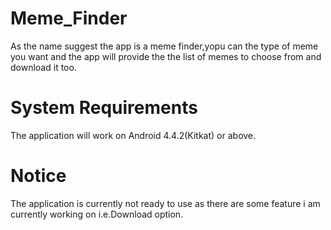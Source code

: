 # Meme_Finder
As the name suggest the app is a meme finder,yopu can the type of meme you want and the app will provide the the list of memes to choose from and download it too.

# System Requirements
The application will work on Android 4.4.2(Kitkat) or above.

# Notice
The application is currently not ready to use as there are some feature i am currently working on i.e.Download option.
